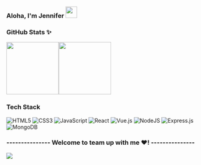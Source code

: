 ### Aloha, I'm Jennifer <img src = "https://raw.githubusercontent.com/MartinHeinz/MartinHeinz/master/wave.gif" width = 30px>

### GitHub Stats ✨ 
<img align="" height="137px" src="https://github-readme-stats.vercel.app/api?username=Jenniferwonder&hide_title=true&hide_border=true&show_icons=true&include_all_commits=true&line_height=21&theme=radical&locale=cn" /><img align="" height="137px" src="https://github-readme-stats.vercel.app/api/top-langs/?username=Jenniferwonder&hide_title=true&hide_border=true&layout=compact&theme=radical" />

### Tech Stack
![HTML5](https://img.shields.io/badge/html5-%23E34F26.svg?style=for-the-badge&logo=html5&logoColor=white)
![CSS3](https://img.shields.io/badge/-CSS3-%231572B6?style=for-the-badge&logo=css3)
![JavaScript](https://img.shields.io/badge/javascript-%23323330.svg?style=for-the-badge&logo=javascript&logoColor=%23F7DF1E)
![React](https://img.shields.io/badge/react-%2320232a.svg?style=for-the-badge&logo=react&logoColor=%2361DAFB) 
![Vue.js](https://img.shields.io/badge/vuejs-%2335495e.svg?style=for-the-badge&logo=vuedotjs&logoColor=%234FC08D)
![NodeJS](https://img.shields.io/badge/node.js-6DA55F?style=for-the-badge&logo=node.js&logoColor=white) 
![Express.js](https://img.shields.io/badge/express.js-%23404d59.svg?style=for-the-badge&logo=express&logoColor=%2361DAFB)
![MongoDB](https://img.shields.io/badge/MongoDB-%234ea94b.svg?style=for-the-badge&logo=mongodb&logoColor=white)


<div align="left">

### --------------- Welcome to team up with me ❤️! ---------------

</div>
  
![](https://komarev.com/ghpvc/?username=Jenniferwonder&style=flat)
